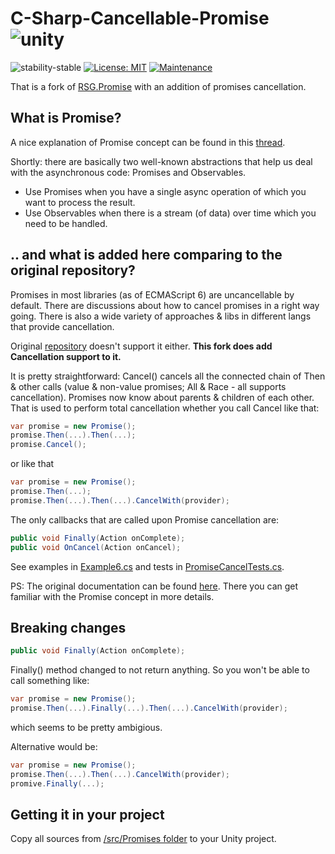 # C-Sharp-Cancellable-Promise ![unity](https://img.shields.io/badge/Unity-100000?style=for-the-badge&logo=unity&logoColor=white)                             

![stability-stable](https://img.shields.io/badge/stability-stable-green.svg)
[![License: MIT](https://img.shields.io/badge/License-MIT-yellow.svg)](https://opensource.org/licenses/MIT)
[![Maintenance](https://img.shields.io/badge/Maintained%3F-yes-green.svg)](https://GitHub.com/Naereen/StrapDown.js/graphs/commit-activity)

That is a fork of [RSG.Promise](https://github.com/Real-Serious-Games/C-Sharp-Promise) 
with an addition of promises cancellation. 

## What is Promise?

A nice explanation of Promise concept can be found in this [thread](https://stackoverflow.com/questions/37364973/what-is-the-difference-between-promises-and-observables).

Shortly: there are basically two well-known abstractions that help us deal with the asynchronous code: Promises and Observables.
- Use Promises when you have a single async operation of which you want to process the result.
- Use Observables when there is a stream (of data) over time which you need to be handled.

## .. and what is added here comparing to the original repository?

Promises in most libraries (as of ECMAScript 6) are uncancellable by default. There are discussions about how to cancel promises in a right way going.
There is also a wide variety of approaches & libs in different langs that provide cancellation.   

Original [repository](https://github.com/Real-Serious-Games/C-Sharp-Promise) doesn't support it either. 
**This fork does add Cancellation support to it.** 

It is pretty straightforward: Cancel() cancels all the connected chain of Then & other calls (value & non-value promises; All & Race - all supports cancellation).
Promises now know about parents & children of each other. That is used to perform total cancellation whether you call Cancel like that:

```cs
var promise = new Promise();
promise.Then(...).Then(...);
promise.Cancel();
```

or like that

```cs
var promise = new Promise();
promise.Then(...);
promise.Then(...).Then(...).CancelWith(provider);
```

The only callbacks that are called upon Promise cancellation are:

```cs
public void Finally(Action onComplete);
public void OnCancel(Action onCancel);
```

See examples in [Example6.cs](./Promise.Examples/Example6.cs) 
and tests in [PromiseCancelTests.cs](./Promise.Tests/PromiseCancelTests.cs).

PS:
The original documentation can be found [here](https://github.com/Real-Serious-Games/C-Sharp-Promise). 
There you can get familiar with the Promise concept in more details.

## Breaking changes

```cs
public void Finally(Action onComplete);
```

Finally() method changed to not return anything.
So you won't be able to call something like:

 ```cs
 var promise = new Promise();
 promise.Then(...).Finally(...).Then(...).CancelWith(provider);
 ```

which seems to be pretty ambigious.

Alternative would be:

```cs
var promise = new Promise();
promise.Then(...).Then(...).CancelWith(provider);
promive.Finally(...);
```

## Getting it in your project

Copy all sources from [/src/Promises folder](./src/Promises) to your Unity project.
